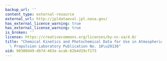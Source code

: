 ```yaml
---
backup_url: ''
content_type: external-resource
external_url: http://jpldataeval.jpl.nasa.gov/
has_external_licence_warning: true
has_external_license_warning: true
is_broken: ''
license: https://creativecommons.org/licenses/by-nc-sa/4.0/
title: "Chemical Kinetics and Photochemical Data for Use in Atmospheric Studies, Jet\
  \ Propulsion Laboratory Publication No. 10\u20136"
uid: 90300d49-db7d-463e-acab-62b4d19cf173
---
```

